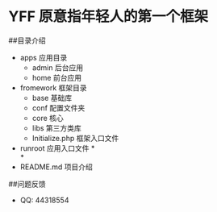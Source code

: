 # YFF 原意指年轻人的第一个框架
##目录介绍
* apps      应用目录
    * admin     后台应用
    * home      前台应用
* fromework 框架目录
    * base  基础库
    * conf  配置文件夹
    * core  核心
    * libs  第三方类库
    * Initialize.php    框架入口文件
* runroot   应用入口文件
    *  
    *  
* README.md 项目介绍


##问题反馈

* QQ: 44318554
